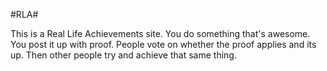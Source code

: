 #RLA#

This is a Real Life Achievements site. You do something that's awesome. You post it up with proof. People vote on whether the proof applies and its up. Then other people try and achieve that same thing.


